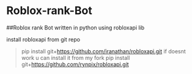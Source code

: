 # Roblox-rank-Bot
##Roblox rank Bot written in python using robloxapi lib

install robloxapi from git repo
> pip install git+https://github.com/iranathan/robloxapi.git
if doesnt work u can install it from my fork
> pip install git+https://github.com/rynpix/robloxapi.git

